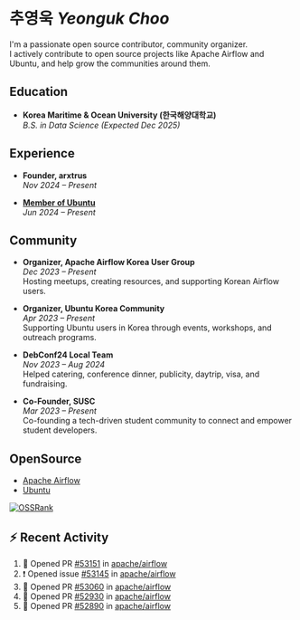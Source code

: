 # 추영욱 *Yeonguk Choo*

I'm a passionate open source contributor, community organizer.  
I actively contribute to open source projects like Apache Airflow and Ubuntu, and help grow the communities around them.  

## Education

- **Korea Maritime & Ocean University (한국해양대학교)**  
  *B.S. in Data Science (Expected Dec 2025)*  

## Experience
- **Founder, arxtrus**  
  _Nov 2024 – Present_  

- **[Member of Ubuntu](https://launchpad.net/~ubuntumembers)**  
  _Jun 2024 – Present_  


## Community

- **Organizer, Apache Airflow Korea User Group**  
  _Dec 2023 – Present_  
  Hosting meetups, creating resources, and supporting Korean Airflow users.

- **Organizer, Ubuntu Korea Community**  
  _Apr 2023 – Present_  
  Supporting Ubuntu users in Korea through events, workshops, and outreach programs.

- **DebConf24 Local Team**  
  _Nov 2023 – Aug 2024_  
  Helped catering, conference dinner, publicity, daytrip, visa, and fundraising.

- **Co-Founder, SUSC**  
  _Mar 2023 – Present_  
  Co-founding a tech-driven student community to connect and empower student developers.

## OpenSource
- [Apache Airflow](https://github.com/apache/airflow/pulls?q=is%3Apr+author%3Achoo121600+)
- [Ubuntu](https://launchpad.net/~choo121600)

[![OSSRank](https://ossrank.com/widget/1003272)](https://ossrank.com/c/1003272-yeonguk)


## :zap: Recent Activity
<!--START_SECTION:activity-->
1. 💪 Opened PR [#53151](https://github.com/apache/airflow/pull/53151) in [apache/airflow](https://github.com/apache/airflow)
2. ❗ Opened issue [#53145](https://github.com/apache/airflow/issues/53145) in [apache/airflow](https://github.com/apache/airflow)
3. 💪 Opened PR [#53060](https://github.com/apache/airflow/pull/53060) in [apache/airflow](https://github.com/apache/airflow)
4. 💪 Opened PR [#52930](https://github.com/apache/airflow/pull/52930) in [apache/airflow](https://github.com/apache/airflow)
5. 💪 Opened PR [#52890](https://github.com/apache/airflow/pull/52890) in [apache/airflow](https://github.com/apache/airflow)
<!--END_SECTION:activity-->


